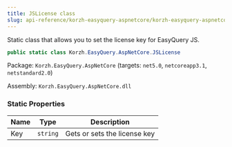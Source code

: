 ```yaml
---
title: JSLicense class
slug: api-reference/korzh-easyquery-aspnetcore/korzh-easyquery-aspnetcore-namespace/jslicense-class
---
```


Static class that allows you to set the license key for EasyQuery JS.
```csharp
public static class Korzh.EasyQuery.AspNetCore.JSLicense

```
Package: `Korzh.EasyQuery.AspNetCore` (targets: `net5.0`, `netcoreapp3.1`, `netstandard2.0`)

Assembly: `Korzh.EasyQuery.AspNetCore.dll`

### Static Properties

| Name | Type | Description | 
| --- | --- | --- | 
| Key | `string` | Gets or sets the license key |